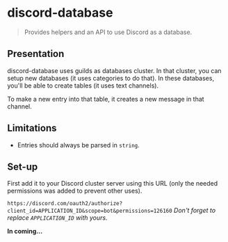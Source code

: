 # discord-database

> Provides helpers and an API to use Discord as a database.

## Presentation

discord-database uses guilds as databases cluster.
In that cluster, you can setup new databases (it uses categories to do that).
In these databases, you'll be able to create tables (it uses text channels).

To make a new entry into that table, it creates a new message in that channel.

## Limitations

- Entries should always be parsed in `string`. 

## Set-up

First add it to your Discord cluster server using this URL (only the needed
permissions was added to prevent other uses).

`https://discord.com/oauth2/authorize?client_id=APPLICATION_ID&scope=bot&permissions=126160`
*Don't forget to replace `APPLICATION_ID` with yours.*

**In coming...**